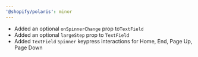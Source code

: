 ```yaml
---
'@shopify/polaris': minor
---
```


- Added an optional `onSpinnerChange` prop to`TextField`
- Added an optional `largeStep` prop to `TextField`
- Added `TextField` `Spinner` keypress interactions for Home, End, Page Up, Page Down
